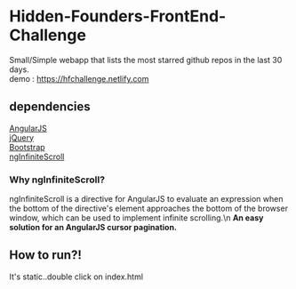 # Hidden-Founders-FrontEnd-Challenge

Small/Simple webapp that lists the most starred github repos in the last 30 days.
<br>
demo : https://hfchallenge.netlify.com
<br>
<h2>dependencies</h2>
<a href='https://angularjs.org/'>AngularJS</a><br>
<a href='https://jquery.com/'>jQuery</a><br>
<a href='https://getbootstrap.com/'>Bootstrap</a><br>
<a href='http://sroze.github.io/ngInfiniteScroll/'>ngInfiniteScroll</a>
<h3>Why ngInfiniteScroll?</h3>
ngInfiniteScroll is a directive for AngularJS to evaluate an expression when the bottom of the directive's element approaches the bottom of the browser window, which can be used to implement infinite scrolling.\n
<b>An easy solution for an AngularJS cursor pagination.</b>
<h2>How to run?!</h2>
It's static..double click on index.html
